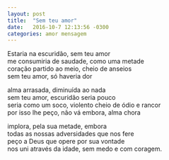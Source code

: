 ```yaml
---
layout: post
title:  "Sem teu amor"
date:   2016-10-7 12:13:56 -0300
categories: amor mensagem
---
```

Estaria na escuridão, sem teu amor  
me consumiria de saudade, como uma metade  
coração partido ao meio, cheio de anseios  
sem teu amor, só haveria dor  

alma arrasada, diminuída ao nada  
sem teu amor, escuridão seria pouco  
seria como um soco, violento cheio de ódio e rancor  
por isso lhe peço, não vá embora, alma chora  

implora, pela sua metade, embora  
todas as nossas adversidades que nos fere  
peço a Deus que opere por sua vontade  
nos uni através da idade, sem medo e com coragem.  

